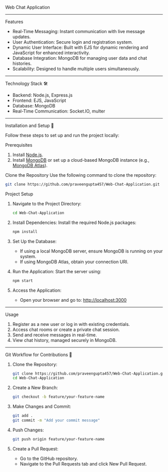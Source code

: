 Web Chat Application

---

Features
- Real-Time Messaging: Instant communication with live message updates.
- User Authentication: Secure login and registration system.
- Dynamic User Interface: Built with EJS for dynamic rendering and JavaScript for enhanced interactivity.
- Database Integration: MongoDB for managing user data and chat histories.
- Scalability: Designed to handle multiple users simultaneously.

---

Technology Stack 🛠
- Backend: Node.js, Express.js
- Frontend: EJS, JavaScript
- Database: MongoDB
- Real-Time Communication: Socket.IO, multer

---

Installation and Setup 🚀

Follow these steps to set up and run the project locally:

Prerequisites
1. Install [Node.js](https://nodejs.org/).
2. Install [MongoDB](https://www.mongodb.com/try/download/community) or set up a cloud-based MongoDB instance (e.g., [MongoDB Atlas](https://www.mongodb.com/atlas)).

Clone the Repository
Use the following command to clone the repository:

```bash
git clone https://github.com/praveengupta457/Web-Chat-Application.git
```

Project Setup
1. Navigate to the Project Directory:
   ```bash
   cd Web-Chat-Application
   ```

2. Install Dependencies:
   Install the required Node.js packages:
   ```bash
   npm install
   ```

3. Set Up the Database:
   - If using a local MongoDB server, ensure MongoDB is running on your system.
   - If using MongoDB Atlas, obtain your connection URI.



4. Run the Application:
   Start the server using:
   ```bash
   npm start
   ```

5. Access the Application:
   - Open your browser and go to: [http://localhost:3000](http://localhost:3000)

---

Usage
1. Register as a new user or log in with existing credentials.
2. Access chat rooms or create a private chat session.
3. Send and receive messages in real-time.
4. View chat history, managed securely in MongoDB.

---

Git Workflow for Contributions 🤝
1. Clone the Repository:
   ```bash
   git clone https://github.com/praveengupta457/Web-Chat-Application.git
   cd Web-Chat-Application
   ```

2. Create a New Branch:
   ```bash
   git checkout -b feature/your-feature-name
   ```

3. Make Changes and Commit:
   ```bash
   git add .
   git commit -m "Add your commit message"
   ```

4. Push Changes:
   ```bash
   git push origin feature/your-feature-name
   ```

5. Create a Pull Request:
   - Go to the GitHub repository.
   - Navigate to the Pull Requests tab and click New Pull Request.
